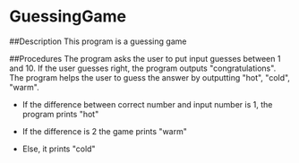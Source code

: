 # GuessingGame
##Description
This program is a guessing game

##Procedures
The program asks the user to put input guesses between 1 and 10. If the user guesses right, the program outputs "congratulations". The program helps the user to guess the answer by outputting "hot", "cold", "warm".

- If the difference between correct number and input number is 1, the program prints "hot"

- If the difference is 2 the game prints "warm"

- Else, it prints "cold"
